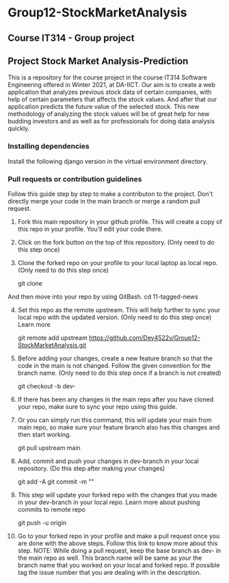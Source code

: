 # Group12-StockMarketAnalysis

## Course IT314 - Group project

## Project Stock Market Analysis-Prediction

This is a repository for the course project in the course IT314 Software Engineering offered in Winter 2021, at DA-IICT. 
Our aim is to create a web application that analyzes previous stock data of certain companies, with help of certain parameters that affects the stock values. 
And after that our application predicts the future value of the selected stock. This new methodology of analyzing the stock values will be of great help for 
new budding investors and as well as for professionals for doing data analysis quickly. 

### Installing dependencies

Install the following django version in the virtual environment directory.
<to be added>

### Pull requests or contribution guidelines

Follow this guide step by step to make a contributon to the project. Don't directly merge your code in the main branch or merge a random pull request.

1. Fork this main repository in your github profile. This will create a copy of this repo in your profile. You'll edit your code there. 
2. Click on the fork button on the top of this repository. (Only need to do this step once)
3. Clone the forked repo on your profile to your local laptop as local repo. (Only need to do this step once)

    git clone <url of your forked repo>
    
And then move into your repo by using GitBash.
cd 11-tagged-news

4. Set this repo as the remote upstream. This will help further to sync your local repo with the updated version. (Only need to do this step once) Learn more

    git remote add upstream https://github.com/Dev4522v/Group12-StockMarketAnalysis.git

5. Before adding your changes, create a new feature branch so that the code in the main is not changed. Follow the given convention for the branch name. 
    (Only need to do this step once if a branch is not created)

    git checkout -b dev-<YOUR NAME>

6. If there has been any changes in the main repo after you have cloned your repo, make sure to sync your repo using this guide. 
7. Or you can simply run this command, this will update your main from main repo, so make sure your feature branch also has this changes and then start working.

    git pull upstream main

8. Add, commit and push your changes in dev-branch in your local repository. (Do this step after making your changes)

    git add -A
    git commit -m "<COMMIT MESSAGE>"

9. This step will update your forked repo with the changes that you made in your dev-branch in your local repo. Learn more about pushing commits to remote repo

    git push -u origin <BRANCH NAME>

10. Go to your forked repo in your profile and make a pull request once you are done with the above steps. Follow this link to know more about this step. 
    NOTE: While doing a pull request, keep the base branch as dev- in the main repo as well. This branch name will be same as your the branch name that 
    you worked on your local and forked repo. If possible tag the issue number that you are dealing with in the description.


  
 
